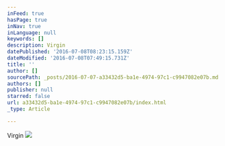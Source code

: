 ```yaml
---
inFeed: true
hasPage: true
inNav: true
inLanguage: null
keywords: []
description: Virgin
datePublished: '2016-07-08T08:23:15.159Z'
dateModified: '2016-07-08T07:49:15.731Z'
title: ''
author: []
sourcePath: _posts/2016-07-07-a33432d5-ba1e-4974-97c1-c9947082e07b.md
authors: []
publisher: null
starred: false
url: a33432d5-ba1e-4974-97c1-c9947082e07b/index.html
_type: Article

---
```

Virgin
![](https://the-grid-user-content.s3-us-west-2.amazonaws.com/ecf2ccd3-5936-4d5b-879f-e9c7cbf8d8ad.jpg)